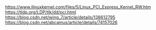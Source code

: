 https://www.ilinuxkernel.com/files/5/Linux_PCI_Express_Kernel_RW.htm
https://tldp.org/LDP/tlk/dd/pci.html
https://blog.csdn.net/wing_7/article/details/138612795
https://blog.csdn.net/abcamus/article/details/74157026
